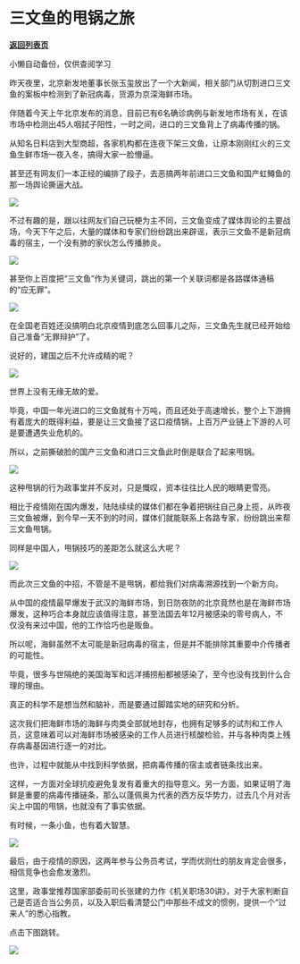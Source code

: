 # 三文鱼的甩锅之旅

[**返回列表页**](/gzh/政事堂2019)

小懒自动备份，仅供查阅学习

昨天夜里，北京新发地董事长张玉玺放出了一个大新闻，相关部门从切割进口三文鱼的案板中检测到了新冠病毒，货源为京深海鲜市场。  

  

伴随着今天上午北京发布的消息，目前已有6名确诊病例与新发地市场有关，在该市场中检测出45人咽拭子阳性，一时之间，进口的三文鱼背上了病毒传播的锅。

  

从知名日料店到大型商超，各家机构都在连夜下架三文鱼，让原本刚刚红火的三文鱼生鲜市场一夜入冬，搞得大家一脸懵逼。  

  

甚至还有网友们一本正经的编排了段子，去恶搞两年前进口三文鱼和国产虹鳟鱼的那一场舆论撕逼大战。  

  

![](https://mmbiz.qpic.cn/mmbiz_jpg/rxhS23yu8cMjyusQj9d7gMI6nvDKiaRdgJwtb6O3h9UDr5QMibNcbV8G8Rsjib5zOkwLzjxQp2iaf6d1nL8GcLeIyw/640?wx_fmt=jpeg)

  

不过有趣的是，跟以往网友们自己玩梗为主不同，三文鱼变成了媒体舆论的主要战场，今天下午之后，大量的媒体和专家们纷纷跳出来辟谣，表示三文鱼不是新冠病毒的宿主，一个没有肺的家伙怎么传播肺炎。

  

![](https://mmbiz.qpic.cn/mmbiz_png/rxhS23yu8cMjyusQj9d7gMI6nvDKiaRdgtpW23U7ia2fBaNuZsxHfy7uy2n3v6iaVYeCfRqLG6MHYpomoIAjnmgJQ/640?wx_fmt=png)

甚至你上百度把“三文鱼”作为关键词，跳出的第一个关联词都是各路媒体通稿的“应无罪”。

  

![](https://mmbiz.qpic.cn/mmbiz_png/rxhS23yu8cMjyusQj9d7gMI6nvDKiaRdg8YicDLvicCc5lt6W1APibSoqXzQHKEPA2XFjibNPIMpGF8IcAjolayUuEw/640?wx_fmt=png)

  

在全国老百姓还没搞明白北京疫情到底怎么回事儿之际，三文鱼先生就已经开始给自己准备“无罪辩护”了。  

  

说好的，建国之后不允许成精的呢？

  

![](https://mmbiz.qpic.cn/mmbiz_jpg/rxhS23yu8cMjyusQj9d7gMI6nvDKiaRdgH2DDVm2ah94ZWcwvD547WiccEBgsIbibU8HpW7VK2zjH1Loo8beslW8Q/640?wx_fmt=jpeg)

  

世界上没有无缘无故的爱。  

  

毕竟，中国一年光进口的三文鱼就有十万吨，而且还处于高速增长，整个上下游拥有着庞大的既得利益，要是让三文鱼接了这口疫情锅，上百万产业链上下游的人可是要遭遇失业危机的。

  

所以，之前撕破脸的国产三文鱼和进口三文鱼此时倒是联合了起来甩锅。

  

![](https://mmbiz.qpic.cn/mmbiz_jpg/rxhS23yu8cMjyusQj9d7gMI6nvDKiaRdg5WcfIUDqdaQebyTvJFF3XibxY52G97TicxdoEQhicGYKSzYrpVEmJSJrQ/640?wx_fmt=jpeg)

  

这种甩锅的行为政事堂并不反对，只是慨叹，资本往往比人民的眼睛更雪亮。

  

相比于疫情刚在国内爆发，陆陆续续的媒体们都在争着把锅往自己身上揽，从昨夜三文鱼被爆，到今早一天不到的时间，媒体们就能联系上各路专家，纷纷跳出来帮三文鱼甩锅。  

  

同样是中国人，甩锅技巧的差距怎么就这么大呢？

  

![](https://mmbiz.qpic.cn/mmbiz_jpg/rxhS23yu8cMjyusQj9d7gMI6nvDKiaRdgrEQmG13aSILjFzW8C2iaQib3sxib4UDDVoQAt1zeI5VGfRThwbNDDBknw/640?wx_fmt=jpeg)

  

而此次三文鱼的中招，不管是不是甩锅，都给我们对病毒溯源找到一个新方向。  

  

从中国的疫情最早爆发于武汉的海鲜市场，到日防夜防的北京竟然也是在海鲜市场爆发，这种巧合本身就应该值得注意，甚至法国去年12月被感染的零号病人，不仅没有来过中国，他的工作恰巧也是贩鱼。

  

所以呢，海鲜虽然不太可能是新冠病毒的宿主，但是并不能排除其重要中介传播者的可能性。

  

毕竟，很多与世隔绝的美国海军和远洋捕捞船都被感染了，至今也没有找到什么合理的理由。

  

真正的科学不是想当然和脑补，而是要通过脚踏实地的研究和分析。  

  

这次我们把海鲜市场的海鲜与肉类全部就地封存，也拥有足够多的试剂和工作人员，这意味着可以对海鲜市场被感染的工作人员进行核酸检验，并与各种肉类上残存病毒基因进行逐一的对比。

  

也许，过程中就能从中找到科学依据，把病毒传播的宿主或者链条找出来。

  

这样，一方面对全球抗疫避免复发有着重大的指导意义。另一方面，如果证明了海鲜是重要的病毒传播链条，那么以蓬佩奥为代表的西方反华势力，过去几个月对舌尖上中国的甩锅，也就没有了事实依据。

  

有时候，一条小鱼，也有着大智慧。  

  

![](https://mmbiz.qpic.cn/mmbiz_jpg/rxhS23yu8cPp0iaKAfe0ZsWfgGcY72o9Nror8TicrtnlDsqzY7y4Kum4fM3X0FMEGlbvm9HvZUiaETSnLt4DHNLbQ/640?wx_fmt=jpeg)

  

最后，由于疫情的原因，这两年参与公务员考试，学而优则仕的朋友肯定会很多，相信竞争也会愈发激烈。

  

这里，政事堂推荐国家部委前司长张建的力作《机关职场30讲》，对于大家判断自己是否适合当公务员，以及入职后看清楚公门中那些不成文的惯例，提供一个“过来人”的悉心指教。

  

点击下图跳转。

  

[![](https://mmbiz.qpic.cn/mmbiz_png/rxhS23yu8cMjyusQj9d7gMI6nvDKiaRdgMdqL7QOvH9uNwVZlKsEnNWR1n8FGr9ibwXtfaERV3xydicA3Gz6jN9ug/640?wx_fmt=png)](https://mp.weixin.qq.com/s?__biz=MzI0MjE2MTkzMg==&mid=2247483773&idx=1&sn=31344a395058b9d459a8e173a038b79a&scene=21#wechat_redirect)


